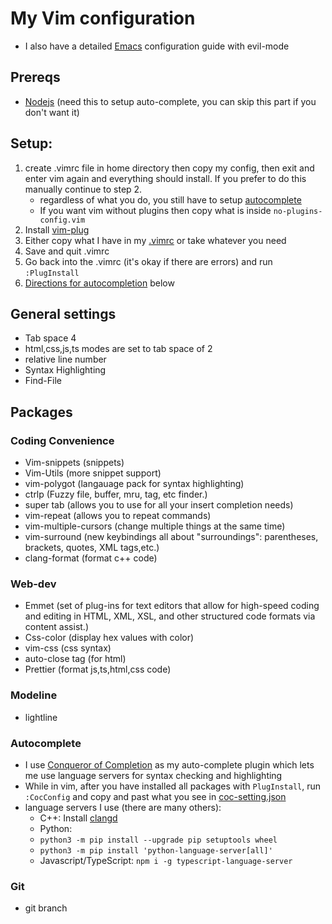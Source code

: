 # My Vim configuration 
- I also have a detailed [Emacs](<https://github.com/marinov98/dotfiles/blob/master/emacs/>) configuration guide with evil-mode

## Prereqs 
- [Nodejs](<https://nodejs.org/en/>) (need this to setup auto-complete, you can skip this part if you don't want it)

## Setup:
1. create .vimrc file in home directory then copy my config, then exit and enter vim again and everything should install. If you prefer to do this manually continue to step 2. 
    - regardless of what you do, you still have to setup [autocomplete](#Autocomplete)
    - If you want vim without plugins then copy what is inside `no-plugins-config.vim`
2. Install [vim-plug](https://github.com/junegunn/vim-plug)
3. Either copy what I have in my [.vimrc](<https://github.com/marinov98/dotfiles/blob/master/vim/.vimrc>) or take whatever you need 
3. Save and quit .vimrc
4. Go back into the .vimrc (it's okay if there are errors) and  run `:PlugInstall`
6. [Directions for autocompletion](#Autocomplete) below 

## General settings
- Tab space 4
- html,css,js,ts modes are set to tab space of 2
- relative line number
- Syntax Highlighting
- Find-File

## Packages

### Coding Convenience
- Vim-snippets (snippets)
- Vim-Utils (more snippet support)
- vim-polygot (langauage pack for syntax highlighting)
- ctrlp (Fuzzy file, buffer, mru, tag, etc finder.)
- super tab (allows you to use <Tab> for all your insert completion needs)
- vim-repeat (allows you to repeat commands)
- vim-multiple-cursors (change multiple things at the same time) 
- vim-surround (new keybindings all about "surroundings": parentheses, brackets, quotes, XML tags,etc.)
- clang-format (format c++ code)


### Web-dev
- Emmet (set of plug-ins for text editors that allow for high-speed coding and editing in HTML, XML, XSL, and other structured code formats via content assist.)
- Css-color (display hex values with color)
- vim-css (css syntax)
- auto-close tag (for html)
- Prettier (format js,ts,html,css code)

### Modeline
- lightline

### Autocomplete
- I use [Conqueror of Completion](<https://github.com/neoclide/coc.nvim>) as my auto-complete plugin which lets me use language servers for syntax checking and highlighting
- While in vim, after you have installed all packages with `PlugInstall`, run `:CocConfig` and copy and past what you see in [coc-setting.json](<https://github.com/marinov98/dotfiles/blob/master/vim/coc-settings.json>)
- language servers I use (there are many others):
    - C++: Install [clangd](<https://clang.llvm.org/extra/clangd/Installation.html>)
    - Python: 
     - `python3 -m pip install --upgrade pip setuptools wheel`
     - `python3 -m pip install 'python-language-server[all]'`
    - Javascript/TypeScript: `npm i -g typescript-language-server`
    
### Git
- git branch

